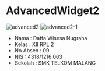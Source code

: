 # AdvancedWidget2

![advanced2](https://cloud.githubusercontent.com/assets/15698915/19835617/f624c1ce-9ebe-11e6-9463-8de181b5d11a.JPG)
![advanced2-1](https://cloud.githubusercontent.com/assets/15698915/19835619/f687a1a4-9ebe-11e6-8f4b-865da30b6c71.JPG)


* Nama      : Daffa Wisesa Nugraha
* Kelas     : XII RPL 2
* No.Absen  : 09
* NIS       : 4318/1216.063
* Sekolah   : SMK TELKOM MALANG
